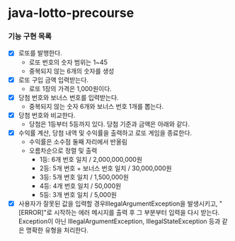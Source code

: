 # java-lotto-precourse

### 기능 구현 목록
- [x] 로또를 발행한다.
  - 로또 번호의 숫자 범위는 1~45
  - 중복되지 않는 6개의 숫자를 생성
- [x] 로또 구입 금액 입력받는다.
    - 로또 1장의 가격은 1,000원이다.
- [x] 당첨 번호와 보너스 번호를 입력받는다.
    - 중복되지 않는 숫자 6개와 보너스 번호 1개를 뽑는다.
- [x] 당첨 번호와 비교한다.
    - 당첨은 1등부터 5등까지 있다. 당첨 기준과 금액은 아래와 같다.
- [x] 수익률 계산, 당첨 내역 및 수익률을 출력하고 로또 게임을 종료한다.
    - 수익률은 소수점 둘째 자리에서 반올림
    - 오름차순으로 정렬 및 출력
      - 1등: 6개 번호 일치 / 2,000,000,000원
      - 2등: 5개 번호 + 보너스 번호 일치 / 30,000,000원
      - 3등: 5개 번호 일치 / 1,500,000원
      - 4등: 4개 번호 일치 / 50,000원
      - 5등: 3개 번호 일치 / 5,000원
- [x] 사용자가 잘못된 값을 입력할 경우IllegalArgumentException을 발생시키고,
"[ERROR]"로 시작하는 에러 메시지를 출력 후 그 부분부터 입력을 다시 받는다.
Exception이 아닌 IllegalArgumentException, IllegalStateException 등과 같은 명확한 유형을 처리한다.
